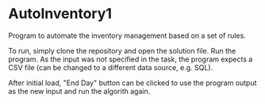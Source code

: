 # AutoInventory1
Program to automate the inventory management based on a set of rules.

To run, simply clone the repository and open the solution file. Run the program.
As the input was not specified in the task, the program expects a CSV file (can be changed to a different data source, e.g. SQL).

After initial load, "End Day" button can be clicked to use the program output as the new input and run the algorith again.
